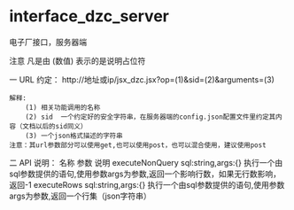 # interface_dzc_server
电子厂接口，服务器端

注意 凡是由 (数值) 表示的是说明占位符

一 URL 约定：
    http://地址或ip/jsx_dzc.jsx?op=(1)&sid=(2)&arguments=(3)

    解释:
        (1) 相关功能调用的名称
        (2) sid  一个约定好的安全字符串，在服务器端的config.json配置文件里约定其内容（文档以后的sid同义）
        (3) 一个json格式描述的字符串
    注意：其url参数部分可以使用get,也可以使用post，也可以混合使用，建议使用post
二 API 说明：
    名称                    参数                    说明
    executeNonQuery         sql:string,args:{}      执行一个由sql参数提供的语句,使用参数args为参数,返回一个影响行数，如果无行数影响，返回-1
    executeRows             sql:string,args:{}      执行一个由sql参数提供的语句,使用参数args为参数,返回一个行集（json字符串）
    

